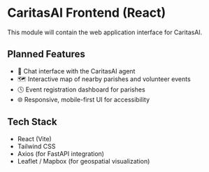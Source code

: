 # CaritasAI Frontend (React)

This module will contain the web application interface for CaritasAI.

## Planned Features
- 💬 Chat interface with the CaritasAI agent
- 🗺️ Interactive map of nearby parishes and volunteer events
- 🕓 Event registration dashboard for parishes
- 🌐 Responsive, mobile-first UI for accessibility

## Tech Stack
- React (Vite)
- Tailwind CSS
- Axios (for FastAPI integration)
- Leaflet / Mapbox (for geospatial visualization)